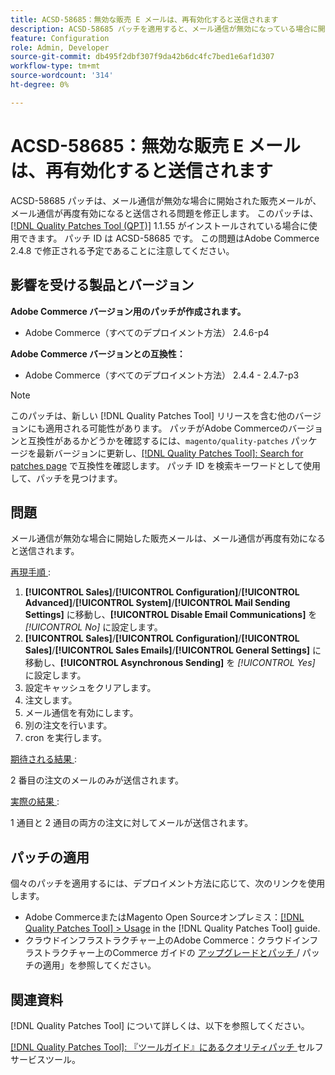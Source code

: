 ```yaml
---
title: ACSD-58685：無効な販売 E メールは、再有効化すると送信されます
description: ACSD-58685 パッチを適用すると、メール通信が無効になっている場合に開始した営業メールが、メール通信が再度有効になると送信されるAdobe Commerceの問題を修正できます。
feature: Configuration
role: Admin, Developer
source-git-commit: db495f2dbf307f9da42b6dc4fc7bed1e6af1d307
workflow-type: tm+mt
source-wordcount: '314'
ht-degree: 0%

---
```


# ACSD-58685：無効な販売 E メールは、再有効化すると送信されます

ACSD-58685 パッチは、メール通信が無効な場合に開始された販売メールが、メール通信が再度有効になると送信される問題を修正します。 このパッチは、[[!DNL Quality Patches Tool (QPT)]](/help/tools/quality-patches-tool/quality-patches-tool-to-self-serve-quality-patches.md) 1.1.55 がインストールされている場合に使用できます。 パッチ ID は ACSD-58685 です。 この問題はAdobe Commerce 2.4.8 で修正される予定であることに注意してください。

## 影響を受ける製品とバージョン

**Adobe Commerce バージョン用のパッチが作成されます。**

* Adobe Commerce（すべてのデプロイメント方法） 2.4.6-p4

**Adobe Commerce バージョンとの互換性：**

* Adobe Commerce（すべてのデプロイメント方法） 2.4.4 - 2.4.7-p3

>[!NOTE]
>
>このパッチは、新しい [!DNL Quality Patches Tool] リリースを含む他のバージョンにも適用される可能性があります。 パッチがAdobe Commerceのバージョンと互換性があるかどうかを確認するには、`magento/quality-patches` パッケージを最新バージョンに更新し、[[!DNL Quality Patches Tool]: Search for patches page](https://experienceleague.adobe.com/tools/commerce-quality-patches/index.html?lang=ja) で互換性を確認します。 パッチ ID を検索キーワードとして使用して、パッチを見つけます。

## 問題

メール通信が無効な場合に開始した販売メールは、メール通信が再度有効になると送信されます。

<u> 再現手順 </u>:

1. **[!UICONTROL Sales]**/**[!UICONTROL Configuration]**/**[!UICONTROL Advanced]**/**[!UICONTROL System]**/**[!UICONTROL Mail Sending Settings]** に移動し、**[!UICONTROL Disable Email Communications]** を *[!UICONTROL No]* に設定します。
1. **[!UICONTROL Sales]**/**[!UICONTROL Configuration]**/**[!UICONTROL Sales]**/**[!UICONTROL Sales Emails]**/**[!UICONTROL General Settings]** に移動し、**[!UICONTROL Asynchronous Sending]** を *[!UICONTROL Yes]* に設定します。
1. 設定キャッシュをクリアします。
1. 注文します。
1. メール通信を有効にします。
1. 別の注文を行います。
1. cron を実行します。

<u> 期待される結果 </u>:

2 番目の注文のメールのみが送信されます。

<u> 実際の結果 </u>:

1 通目と 2 通目の両方の注文に対してメールが送信されます。

## パッチの適用

個々のパッチを適用するには、デプロイメント方法に応じて、次のリンクを使用します。

* Adobe CommerceまたはMagento Open Sourceオンプレミス：[[!DNL Quality Patches Tool] > Usage](/help/tools/quality-patches-tool/usage.md) in the [!DNL Quality Patches Tool] guide.
* クラウドインフラストラクチャー上のAdobe Commerce：クラウドインフラストラクチャー上のCommerce ガイドの [ アップグレードとパッチ ](https://experienceleague.adobe.com/docs/commerce-cloud-service/user-guide/develop/upgrade/apply-patches.html?lang=ja)/ パッチの適用」を参照してください。

## 関連資料

[!DNL Quality Patches Tool] について詳しくは、以下を参照してください。

[[!DNL Quality Patches Tool]: 『ツールガイド』にあるクオリティパッチ ](/help/tools/quality-patches-tool/quality-patches-tool-to-self-serve-quality-patches.md) セルフサービスツール。
